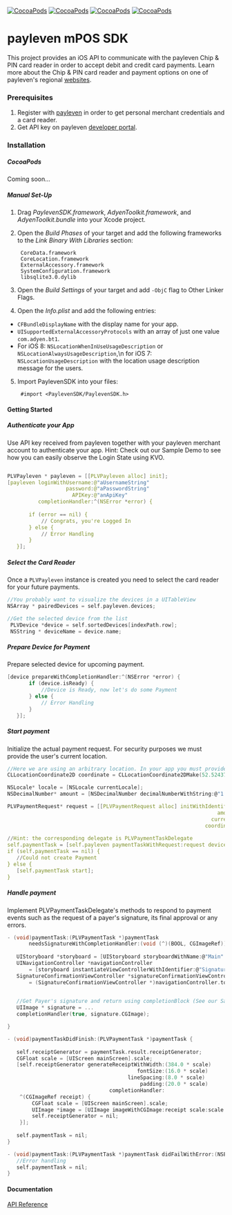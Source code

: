 [![CocoaPods](https://img.shields.io/badge/Licence-MIT-brightgreen.svg?style=flat-square)]()
[![CocoaPods](https://img.shields.io/badge/Platform-iOS-yellow.svg?style=flat-square)]()
[![CocoaPods](https://img.shields.io/github/tag/Payleven/mPOS-SDK-iOS.svg?style=flat-square)]()
[![CocoaPods](https://img.shields.io/badge/Made%20in-Berlin-red.svg?style=flat-square)]()

# payleven mPOS SDK

This project provides an iOS API to communicate with the payleven Chip & PIN card reader in order to accept debit and credit card payments. Learn more about the Chip & PIN card reader and payment options on one of payleven's regional [websites](https://payleven.com/).

### Prerequisites
1. Register with [payleven](http://payleven.com) in order to get personal merchant credentials and a card reader.
2. Get API key on payleven [developer portal](https://payleven.de/developers/).

### Installation

##### CocoaPods

Coming soon...

##### Manual Set-Up

1. Drag *PaylevenSDK.framework*, *AdyenToolkit.framework*, and *AdyenToolkit.bundle* into your Xcode project.

2. Open the *Build Phases* of your target and add the following frameworks to the *Link Binary With Libraries* section:

        CoreData.framework  
        CoreLocation.framework
        ExternalAccessory.framework
        SystemConfiguration.framework
        libsqlite3.0.dylib

3. Open the *Build Settings* of your target and add `-ObjC` flag to Other Linker Flags.

4. Open the *Info.plist* and add the following entries:

  * `CFBundleDisplayName` with the display name for your app.
  * `UISupportedExternalAccessoryProtocols` with an array of just one value `com.adyen.bt1`.
  * For iOS 8: `NSLocationWhenInUseUsageDescription` or `NSLocationAlwaysUsageDescription`,\n for iOS 7: `NSLocationUsageDescription` with the location usage description message for the users.

5. Import PaylevenSDK into your files:

        #import <PaylevenSDK/PaylevenSDK.h>


#### Getting Started    
##### Authenticate your App
Use API key received from payleven together with your payleven merchant account to authenticate your app. 
Hint: Check out our Sample Demo to see how you can easily observe the Login State using KVO.
 ```c

 PLVPayleven * payleven = [[PLVPayleven alloc] init];
 [payleven loginWithUsername:@"aUsernameString"
                    password:@"aPasswordString"
                      APIKey:@"anApiKey"
           completionHandler:^(NSError *error) {
           
        if (error == nil) {
            // Congrats, you're Logged In
        } else {
            // Error Handling
        }
    }];
 ```
  
##### Select the Card Reader
Once a `PLVPayleven` instance is created you need to select the card reader for your future payments.

 ```c
 //You probably want to visualize the devices in a UITableView
 NSArray * pairedDevices = self.payleven.devices;
 
 //Get the selected device from the list
  PLVDevice *device = self.sortedDevices[indexPath.row];
  NSString * deviceName = device.name;

 ```

##### Prepare Device for Payment
Prepare selected device for upcoming payment.  

 ```c
 [device prepareWithCompletionHandler:^(NSError *error) {
        if (device.isReady) {
			//Device is Ready, now let's do some Payment
        } else {
            // Error Handling
        }
    }];
 ```
  
##### Start payment
Initialize the actual payment request. For security purposes we must provide the user's current location.

 ```c
 //Here we are using an arbitrary location. In your app you must provide the user's current location
 CLLocationCoordinate2D coordinate = CLLocationCoordinate2DMake(52.5243700, 13.4105300);
 
 NSLocale* locale = [NSLocale currentLocale];
 NSDecimalNumber* amount = [NSDecimalNumber decimalNumberWithString:@"1.00" locale:locale];
 
 PLVPaymentRequest* request = [[PLVPaymentRequest alloc] initWithIdentifier:@"anArbitraryUniqueIdentifier"
                                                                     amount:amount
                                                                   currency:@"EUR"
                                                                 coordinate:coordinate];
                                                                 
 //Hint: the corresponding delegate is PLVPaymentTaskDelegate                                                                
 self.paymentTask = [self.payleven paymentTaskWithRequest:request device:self.device delegate:self]
 if (self.paymentTask == nil) {
    //Could not create Payment  
 } else {
    [self.paymentTask start];
 }

 ```
 
##### Handle payment
Implement PLVPaymentTaskDelegate's methods to respond to payment events such as the request of a payer's signature, its final approval or any errors.

 ```c
 - (void)paymentTask:(PLVPaymentTask *)paymentTask
        needsSignatureWithCompletionHandler:(void (^)(BOOL, CGImageRef))completionHandler {
    
    UIStoryboard *storyboard = [UIStoryboard storyboardWithName:@"Main" bundle:nil];
    UINavigationController *navigationController
        = [storyboard instantiateViewControllerWithIdentifier:@"SignatureConfirmationNavigationController"];
    SignatureConfirmationViewController *signatureConfirmationViewController
        = (SignatureConfirmationViewController *)navigationController.topViewController;
    

	//Get Payer's signature and return using completionBlock (See our Sample App for full implementation)
	UIImage * signature = ...
    completionHandler(true, signature.CGImage);

 }

 - (void)paymentTaskDidFinish:(PLVPaymentTask *)paymentTask { 
	   
    self.receiptGenerator = paymentTask.result.receiptGenerator;
    CGFloat scale = [UIScreen mainScreen].scale;
    [self.receiptGenerator generateReceiptWithWidth:(384.0 * scale)
                                           fontSize:(16.0 * scale)
                                        lineSpacing:(8.0 * scale)
                                            padding:(20.0 * scale)
                                  completionHandler:
     ^(CGImageRef receipt) {
         CGFloat scale = [UIScreen mainScreen].scale;
         UIImage *image = [UIImage imageWithCGImage:receipt scale:scale orientation:UIImageOrientationUp];
         self.receiptGenerator = nil;
     }];
    
    self.paymentTask = nil;
 }

 - (void)paymentTask:(PLVPaymentTask *)paymentTask didFailWithError:(NSError *)error {
   	//Error handling
    self.paymentTask = nil;
 }

 ```
   
#### Documentation
[API Reference](https://github.com/payleven/mPOS-SDK-iOS)
